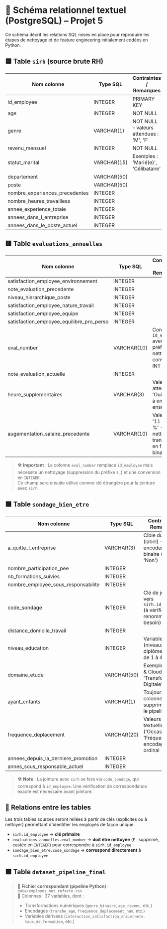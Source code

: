 # 🎯 Schéma relationnel textuel (PostgreSQL) – Projet 5

Ce schéma décrit les relations SQL mises en place pour reproduire les étapes de nettoyage et de feature engineering initialement codées en Python.


## 🟦 Table `sirh` (source brute RH)

| Nom colonne                        | Type SQL     | Contraintes / Remarques           |
|-----------------------------------|--------------|------------------------------------|
| id_employee                       | INTEGER      | PRIMARY KEY                        |
| age                               | INTEGER      | NOT NULL                           |
| genre                             | VARCHAR(1)   | NOT NULL – valeurs attendues : 'M', 'F' |
| revenu_mensuel                    | INTEGER      | NOT NULL                           |
| statut_marital                    | VARCHAR(15)  | Exemples : 'Marié(e)', 'Célibataire'   |
| departement                       | VARCHAR(50)  |                                    |
| poste                             | VARCHAR(50)  |                                    |
| nombre_experiences_precedentes    | INTEGER      |                                    |
| nombre_heures_travailless         | INTEGER      |                                    |
| annee_experience_totale           | INTEGER      |                                    |
| annees_dans_l_entreprise          | INTEGER      |                                    |
| annees_dans_le_poste_actuel       | INTEGER      |                                    |

## 🟨 Table `evaluations_annuelles`

| Nom colonne                                 | Type SQL     | Contraintes / Remarques                                                |
|--------------------------------------------|--------------|-------------------------------------------------------------------------|
| satisfaction_employee_environnement         | INTEGER      |                                                                         |
| note_evaluation_precedente                  | INTEGER      |                                                                         |
| niveau_hierarchique_poste                   | INTEGER      |                                                                         |
| satisfaction_employee_nature_travail        | INTEGER      |                                                                         |
| satisfaction_employee_equipe                | INTEGER      |                                                                         |
| satisfaction_employee_equilibre_pro_perso   | INTEGER      |                                                                         |
| eval_number                                 | VARCHAR(10)  | Contient `id_employee` avec préfixe `E_` à nettoyer et convertir en INT |
| note_evaluation_actuelle                    | INTEGER      |                                                                         |
| heure_supplementaires                       | VARCHAR(3)   | Valeurs attendues : 'Oui' / 'Non' à encoder ensuite                    |
| augementation_salaire_precedente            | VARCHAR(10)  | Valeurs : '11 %', '0 %' → à nettoyer et transformer en float ou binaire |

> 🛠️ **Important** : La colonne `eval_number` remplace `id_employee` mais nécessite un nettoyage (suppression du préfixe `E_`) et une conversion en `INTEGER`.  
> Ce champ sera ensuite utilisé comme clé étrangère pour la jointure avec `sirh`.


## 🟩 Table `sondage_bien_etre`

| Nom colonne                              | Type SQL     | Contraintes / Remarques                                                    |
|------------------------------------------|--------------|-----------------------------------------------------------------------------|
| a_quitte_l_entreprise                    | VARCHAR(3)   | Cible du modèle (label) – à encoder en binaire ('Oui' / 'Non')             |
| nombre_participation_pee                 | INTEGER      |                                                                             |
| nb_formations_suivies                    | INTEGER      |                                                                             |
| nombre_employee_sous_responsabilite      | INTEGER      |                                                                             |
| code_sondage                             | INTEGER      | Clé de jointure vers `sirh.id_employee` (à vérifier / renommer si besoin)  |
| distance_domicile_travail                | INTEGER      |                                                                             |
| niveau_education                         | INTEGER      | Variable ordinale (niveaux de diplôme codés de 1 à 4)                       |
| domaine_etude                            | VARCHAR(50)  | Exemples : 'Infra & Cloud', 'Transformation Digitale', 'Autre'             |
| ayant_enfants                            | VARCHAR(1)   | Toujours 'Y' → colonne supprimée dans le pipeline                          |
| frequence_deplacement                    | VARCHAR(20)  | Valeurs textuelles ('Occasionnel', 'Fréquent', ...) → encodage ordinal     |
| annees_depuis_la_derniere_promotion      | INTEGER      |                                                                             |
| annes_sous_responsable_actuel            | INTEGER      |                                                                             |

> 🛠️ **Note** : La jointure avec `sirh` se fera via `code_sondage`, qui correspond à `id_employee`. Une vérification de correspondance exacte est nécessaire avant jointure.



## 🔁 Relations entre les tables

Les trois tables sources seront reliées à partir de clés (explícites ou à nettoyer) permettant d'identifier les employés de façon unique.

- `sirh.id_employee` → **clé primaire**
- `evaluations_annuelles.eval_number` → **doit être nettoyée** (`E_` supprimé, castée en `INTEGER`) pour correspondre à `sirh.id_employee`
- `sondage_bien_etre.code_sondage` → **correspond directement** à `sirh.id_employee` 

## 🟪 Table `dataset_pipeline_final`

> 📁 **Fichier correspondant (pipeline Python)** : `data/employes_net_refacto.csv`  
> 🧮 Colonnes : 37 variables, dont :
> - Transformations numériques (`genre_binaire`, `age_revenu`, etc.)
> - Encodages (`tranche_age`, `frequence_deplacement_num`, etc.)
> - Variables dérivées (`interaction_satisfaction_anciennete`, `taux_de_formation`, etc.)
